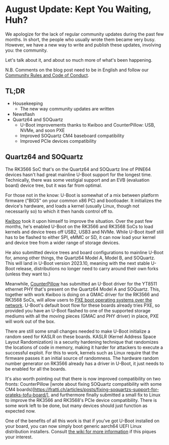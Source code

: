 # August Update: Kept You Waiting, Huh?

We apologize for the lack of regular community updates during the past few months. In short, the people who usually wrote them became very busy. However, we have a new way to write and publish these updates, involving you: the community.

Let's talk about it, and about so much more of what's been happening.

N.B. Comments on the blog post need to be in English and follow our [Community Rules and Code of Conduct](https://forum.pine64.org/showthread.php?tid=13209).


## TL;DR

* Housekeeping
    * The new way community updates are written
* Newsflash
* Quartz64 and SOQuartz
    * U-Boot improvements thanks to Kwiboo and CounterPillow: USB, NVMe, and soon PXE
    * Improved SOQuartz CM4 baseboard compatibility
    * Improved PCIe devices compatibility


## Quartz64 and SOQuartz

The RK3566 SoC that's on the Quartz64 and SOQuartz line of PINE64 devices hasn't had great mainline U-Boot support for the longest time. Technically, there was some vestigial support and an EVB (evaluation board) device tree, but it was far from optimal.

For those not in the know: U-Boot is somewhat of a mix between platform firmware ("BIOS" on your common x86 PC) and bootloader. It initializes the device's hardware, and loads a kernel (usually Linux, though not necessarily so) to which it then hands control off to.

[Kwiboo](https://github.com/Kwiboo) took it upon himself to improve the situation. Over the past few months, he's enabled U-Boot on the RK3566 and RK3568 SoCs to load kernels and device trees off USB2, USB3 and NVMe. While U-Boot itself still has to be flashed to either SPI, eMMC or SD, it can now load your kernel and device tree from a wider range of storage devices.

He also submitted device trees and board configurations to mainline U-Boot for, among other things, the Quartz64 Model A, Model B, and SOQuartz. This will land in U-Boot version 2023.10, meaning with the next stable U-Boot release, distributions no longer need to carry around their own forks (unless they want to.)

Meanwhile, [CounterPillow](https://github.com/CounterPillow) has submitted an U-Boot driver for the YT8511 ethernet PHY that's present on the Quartz64 Model A and SOQuartz. This, together with work Kwiboo is doing on a GMAC driver for the RK3566 and RK3568 SoCs, will allow users to [PXE boot operating systems over the network](https://source.denx.de/u-boot/u-boot/-/blob/master/doc/README.pxe). U-Boot's default boot flow for these boards already tries PXE, so provided you have an U-Boot flashed to one of the supported storage mediums with all the moving pieces (GMAC and PHY driver) in place, PXE will work out of the box.

There are still some small changes needed to make U-Boot initialize a random seed for KASLR on these boards. KASLR (Kernel Address Space Layout Randomization) is a security hardening technique that randomizes the locations of code in memory, making it harder for attackers to execute a successful exploit. For this to work, kernels such as Linux require that the firmware passes it an initial source of randomness. The hardware random number generator on RK3566 already has a driver in U-Boot, it just needs to be enabled for all the boards.

It's also worth pointing out that there is now improved compatibility on two fronts: CounterPillow [wrote about fixing SOQuartz compatibility with some CM4 boards)[https://fratti.ch/articles/posts/fixing-soquartzs-support-for-orateks-tofu-board/], and furthermore finally submitted a small fix to Linux to improve the RK3566 and RK3568's PCIe device compatibility. There is some work left to be done, but many devices should just function as expected now.

One of the benefits of all this work is that if you've got U-Boot installed on your board, you can now simply boot generic aarch64 UEFI Linux distribution installers. Consult [the wiki for more information](https://wiki.pine64.org/wiki/Quartz64_UEFI_with_U-Boot) if this piques your interest.

